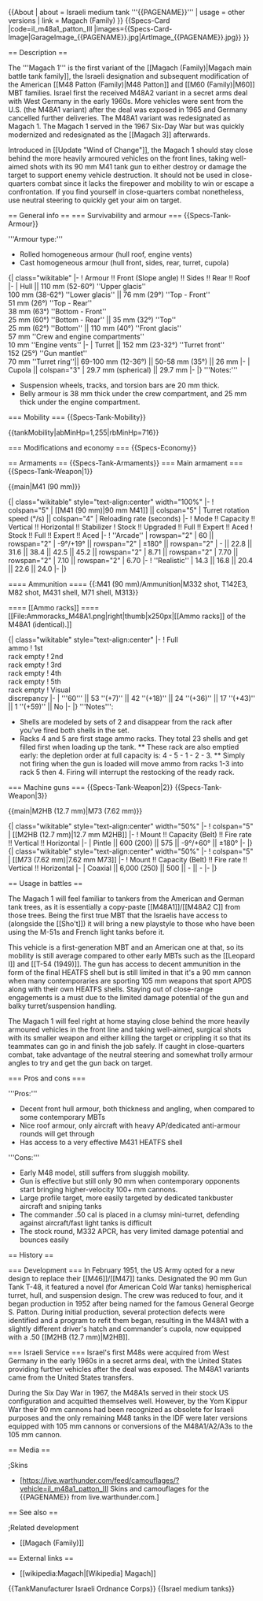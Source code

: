 {{About
| about = Israeli medium tank '''{{PAGENAME}}'''
| usage = other versions
| link = Magach (Family)
}}
{{Specs-Card
|code=il_m48a1_patton_III
|images={{Specs-Card-Image|GarageImage_{{PAGENAME}}.jpg|ArtImage_{{PAGENAME}}.jpg}}
}}

== Description ==
<!-- ''In the description, the first part should be about the history of the creation and combat usage of the vehicle, as well as its key features. In the second part, tell the reader about the ground vehicle in the game. Insert a screenshot of the vehicle, so that if the novice player does not remember the vehicle by name, he will immediately understand what kind of vehicle the article is talking about.'' -->
The '''Magach 1''' is the first variant of the [[Magach (Family)|Magach main battle tank family]], the Israeli designation and subsequent modification of the American [[M48 Patton (Family)|M48 Patton]] and [[M60 (Family)|M60]] MBT families. Israel first the received M48A2 variant in a secret arms deal with West Germany in the early 1960s. More vehicles were sent from the U.S. (the M48A1 variant) after the deal was exposed in 1965 and Germany cancelled further deliveries. The M48A1 variant was redesignated as Magach 1. The Magach 1 served in the 1967 Six-Day War but was quickly modernized and redesignated as the [[Magach 3]] afterwards.

Introduced in [[Update "Wind of Change"]], the Magach 1 should stay close behind the more heavily armoured vehicles on the front lines, taking well-aimed shots with its 90 mm M41 tank gun to either destroy or damage the target to support enemy vehicle destruction. It should not be used in close-quarters combat since it lacks the firepower and mobility to win or escape a confrontation. If you find yourself in close-quarters combat nonetheless, use neutral steering to quickly get your aim on target.

== General info ==
=== Survivability and armour ===
{{Specs-Tank-Armour}}
<!-- ''Describe armour protection. Note the most well protected and key weak areas. Appreciate the layout of modules as well as the number and location of crew members. Is the level of armour protection sufficient, is the placement of modules helpful for survival in combat? If necessary use a visual template to indicate the most secure and weak zones of the armour.'' -->

'''Armour type:'''

* Rolled homogeneous armour (hull roof, engine vents)
* Cast homogeneous armour (hull front, sides, rear, turret, cupola)

{| class="wikitable"
|-
! Armour !! Front (Slope angle) !! Sides !! Rear !! Roof
|-
| Hull || 110 mm (52-60°) ''Upper glacis'' <br> 100 mm (38-62°) ''Lower glacis'' || 76 mm (29°) ''Top - Front'' <br> 51 mm (26°) ''Top - Rear'' <br> 38 mm (63°) ''Bottom - Front'' <br> 25 mm (60°) ''Bottom - Rear'' || 35 mm (32°) ''Top'' <br> 25 mm (62°) ''Bottom'' || 110 mm (40°) ''Front glacis'' <br> 57 mm ''Crew and engine compartments'' <br> 10 mm ''Engine vents''
|-
| Turret || 152 mm (23-32°) ''Turret front'' <br> 152 (25°) ''Gun mantlet'' <br> 70 mm ''Turret ring''|| 69-100 mm (12-36°) || 50-58 mm (35°) || 26 mm
|-
| Cupola || colspan="3" | 29.7 mm (spherical) || 29.7 mm
|-
|}
'''Notes:'''

* Suspension wheels, tracks, and torsion bars are 20 mm thick.
* Belly armour is 38 mm thick under the crew compartment, and 25 mm thick under the engine compartment.

=== Mobility ===
{{Specs-Tank-Mobility}}
<!-- ''Write about the mobility of the ground vehicle. Estimate the specific power and manoeuvrability, as well as the maximum speed forwards and backwards.'' -->

{{tankMobility|abMinHp=1,255|rbMinHp=716}}

=== Modifications and economy ===
{{Specs-Economy}}

== Armaments ==
{{Specs-Tank-Armaments}}
=== Main armament ===
{{Specs-Tank-Weapon|1}}
<!-- ''Give the reader information about the characteristics of the main gun. Assess its effectiveness in a battle based on the reloading speed, ballistics and the power of shells. Do not forget about the flexibility of the fire, that is how quickly the cannon can be aimed at the target, open fire on it and aim at another enemy. Add a link to the main article on the gun: <code><nowiki>{{main|Name of the weapon}}</nowiki></code>. Describe in general terms the ammunition available for the main gun. Give advice on how to use them and how to fill the ammunition storage.'' -->
{{main|M41 (90 mm)}}

{| class="wikitable" style="text-align:center" width="100%"
|-
! colspan="5" | [[M41 (90 mm)|90 mm M41]] || colspan="5" | Turret rotation speed (°/s) || colspan="4" | Reloading rate (seconds)
|-
! Mode !! Capacity !! Vertical !! Horizontal !! Stabilizer
! Stock !! Upgraded !! Full !! Expert !! Aced
! Stock !! Full !! Expert !! Aced
|-
! ''Arcade''
| rowspan="2" | 60 || rowspan="2" | -9°/+19° || rowspan="2" | ±180° || rowspan="2" | - || 22.8 || 31.6 || 38.4 || 42.5 || 45.2 || rowspan="2" | 8.71 || rowspan="2" | 7.70 || rowspan="2" | 7.10 || rowspan="2" | 6.70
|-
! ''Realistic''
| 14.3 || 16.8 || 20.4 || 22.6 || 24.0
|-
|}

==== Ammunition ====
{{:M41 (90 mm)/Ammunition|M332 shot, T142E3, M82 shot, M431 shell, M71 shell, M313}}

==== [[Ammo racks]] ====
[[File:Ammoracks_M48A1.png|right|thumb|x250px|[[Ammo racks]] of the M48A1 (identical).]]
<!-- '''Last updated: 2.15.1.55''' -->
{| class="wikitable" style="text-align:center"
|-
! Full<br>ammo
! 1st<br>rack empty
! 2nd<br>rack empty
! 3rd<br>rack empty
! 4th<br>rack empty
! 5th<br>rack empty
! Visual<br>discrepancy
|-
| '''60''' || 53&nbsp;''(+7)'' || 42&nbsp;''(+18)'' || 24&nbsp;''(+36)'' || 17&nbsp;''(+43)'' || 1&nbsp;''(+59)'' || No
|-
|}
'''Notes''':

* Shells are modeled by sets of 2 and disappear from the rack after you've fired both shells in the set.
* Racks 4 and 5 are first stage ammo racks. They total 23 shells and get filled first when loading up the tank.
** These rack are also emptied early: the depletion order at full capacity is: 4 - 5 - 1 - 2 - 3.
** Simply not firing when the gun is loaded will move ammo from racks 1-3 into rack 5 then 4. Firing will interrupt the restocking of the ready rack.

=== Machine guns ===
{{Specs-Tank-Weapon|2}}
{{Specs-Tank-Weapon|3}}
<!-- ''Offensive and anti-aircraft machine guns not only allow you to fight some aircraft but also are effective against lightly armoured vehicles. Evaluate machine guns and give recommendations on its use.'' -->
{{main|M2HB (12.7 mm)|M73 (7.62 mm)}}

{| class="wikitable" style="text-align:center" width="50%"
|-
! colspan="5" | [[M2HB (12.7 mm)|12.7 mm M2HB]]
|-
! Mount !! Capacity (Belt) !! Fire rate !! Vertical !! Horizontal
|-
| Pintle || 600 (200) || 575 || -9°/+60° || ±180°
|-
|}
{| class="wikitable" style="text-align:center" width="50%"
|-
! colspan="5" | [[M73 (7.62 mm)|7.62 mm M73]]
|-
! Mount !! Capacity (Belt) !! Fire rate !! Vertical !! Horizontal
|-
| Coaxial || 6,000 (250) || 500 || - || -
|-
|}

== Usage in battles ==
<!-- ''Describe the tactics of playing in the vehicle, the features of using vehicles in the team and advice on tactics. Refrain from creating a "guide" - do not impose a single point of view but instead give the reader food for thought. Describe the most dangerous enemies and give recommendations on fighting them. If necessary, note the specifics of the game in different modes (AB, RB, SB).'' -->
The Magach 1 will feel familiar to tankers from the American and German tank trees, as it is essentially a copy-paste [[M48A1]]/[[M48A2 C]] from those trees. Being the first true MBT that the Israelis have access to (alongside the [[Sho't]]) it will bring a new playstyle to those who have been using the M-51s and French light tanks before it.

This vehicle is a first-generation MBT and an American one at that, so its mobility is still average compared to other early MBTs such as the [[Leopard I]] and [[T-54 (1949)]]. The gun has access to decent ammunition in the form of the final HEATFS shell but is still limited in that it's a 90 mm cannon when many contemporaries are sporting 105 mm weapons that sport APDS along with their own HEATFS shells. Staying out of close-range engagements is a must due to the limited damage potential of the gun and balky turret/suspension handling.

The Magach 1 will feel right at home staying close behind the more heavily armoured vehicles in the front line and taking well-aimed, surgical shots with its smaller weapon and either killing the target or crippling it so that its teammates can go in and finish the job safely. If caught in close-quarters combat, take advantage of the neutral steering and somewhat trolly armour angles to try and get the gun back on target.

=== Pros and cons ===
<!-- ''Summarise and briefly evaluate the vehicle in terms of its characteristics and combat effectiveness. Mark its pros and cons in a bulleted list. Try not to use more than 6 points for each of the characteristics. Avoid using categorical definitions such as "bad", "good" and the like - use substitutions with softer forms such as "inadequate" and "effective".'' -->

'''Pros:'''

* Decent front hull armour, both thickness and angling, when compared to some contemporary MBTs
* Nice roof armour, only aircraft with heavy AP/dedicated anti-armour rounds will get through
* Has access to a very effective M431 HEATFS shell

'''Cons:'''

* Early M48 model, still suffers from sluggish mobility.
* Gun is effective but still only 90 mm when contemporary opponents start bringing higher-velocity 100+ mm cannons.
* Large profile target, more easily targeted by dedicated tankbuster aircraft and sniping tanks
* The commander .50 cal is placed in a clumsy mini-turret, defending against aircraft/fast light tanks is difficult
* The stock round, M332 APCR, has very limited damage potential and bounces easily

== History ==
<!-- ''Describe the history of the creation and combat usage of the vehicle in more detail than in the introduction. If the historical reference turns out to be too long, take it to a separate article, taking a link to the article about the vehicle and adding a block "/History" (example: <nowiki>https://wiki.warthunder.com/(Vehicle-name)/History</nowiki>) and add a link to it here using the <code>main</code> template. Be sure to reference text and sources by using <code><nowiki><ref></ref></nowiki></code>, as well as adding them at the end of the article with <code><nowiki><references /></nowiki></code>. This section may also include the vehicle's dev blog entry (if applicable) and the in-game encyclopedia description (under <code><nowiki>=== In-game description ===</nowiki></code>, also if applicable).'' -->

=== Development ===
In February 1951, the US Army opted for a new design to replace their [[M46]]/[[M47]] tanks. Designated the 90 mm Gun Tank T-48, it featured a novel (for American Cold War tanks) hemispherical turret, hull, and suspension design. The crew was reduced to four, and it began production in 1952 after being named for the famous General George S. Patton. During initial production, several protection defects were identified and a program to refit them began, resulting in the M48A1 with a slightly different driver's hatch and commander's cupola, now equipped with a .50 [[M2HB (12.7 mm)|M2HB]].

=== Israeli Service ===
Israel's first M48s were acquired from West Germany in the early 1960s in a secret arms deal, with the United States providing further vehicles after the deal was exposed. The M48A1 variants came from the United States transfers.

During the Six Day War in 1967, the M48A1s served in their stock US configuration and acquitted themselves well. However, by the Yom Kippur War their 90 mm cannons had been recognized as obsolete for Israeli purposes and the only remaining M48 tanks in the IDF were later versions equipped with 105 mm cannons or conversions of the M48A1/A2/A3s to the 105 mm cannon.

== Media ==
<!-- ''Excellent additions to the article would be video guides, screenshots from the game, and photos.'' -->

;Skins

* [https://live.warthunder.com/feed/camouflages/?vehicle=il_m48a1_patton_III Skins and camouflages for the {{PAGENAME}} from live.warthunder.com.]

== See also ==
<!-- ''Links to the articles on the War Thunder Wiki that you think will be useful for the reader, for example:''
* ''reference to the series of the vehicles;''
* ''links to approximate analogues of other nations and research trees.'' -->

;Related development

* [[Magach (Family)]]

== External links ==
<!-- ''Paste links to sources and external resources, such as:''
* ''topic on the official game forum;''
* ''other literature.'' -->

* [[wikipedia:Magach|[Wikipedia] Magach]]

{{TankManufacturer Israeli Ordnance Corps}}
{{Israel medium tanks}}
